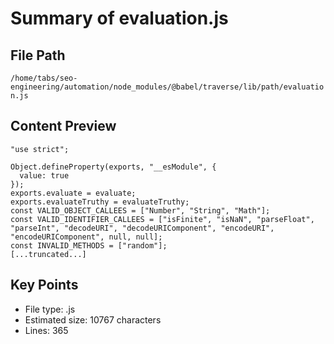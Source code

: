 # Summary of evaluation.js
  
## File Path
`/home/tabs/seo-engineering/automation/node_modules/@babel/traverse/lib/path/evaluation.js`

## Content Preview
```
"use strict";

Object.defineProperty(exports, "__esModule", {
  value: true
});
exports.evaluate = evaluate;
exports.evaluateTruthy = evaluateTruthy;
const VALID_OBJECT_CALLEES = ["Number", "String", "Math"];
const VALID_IDENTIFIER_CALLEES = ["isFinite", "isNaN", "parseFloat", "parseInt", "decodeURI", "decodeURIComponent", "encodeURI", "encodeURIComponent", null, null];
const INVALID_METHODS = ["random"];
[...truncated...]
```

## Key Points
- File type: .js
- Estimated size: 10767 characters
- Lines: 365
